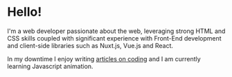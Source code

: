 # Hello!

I'm a web developer passionate about the web, leveraging strong HTML and CSS skills coupled with significant experience with Front-End development and client-side libraries such as Nuxt.js, Vue.js and React.

In my downtime I enjoy writing [articles on coding](https://alexkasongo.medium.com/) and I am currently learning Javascript animation.
